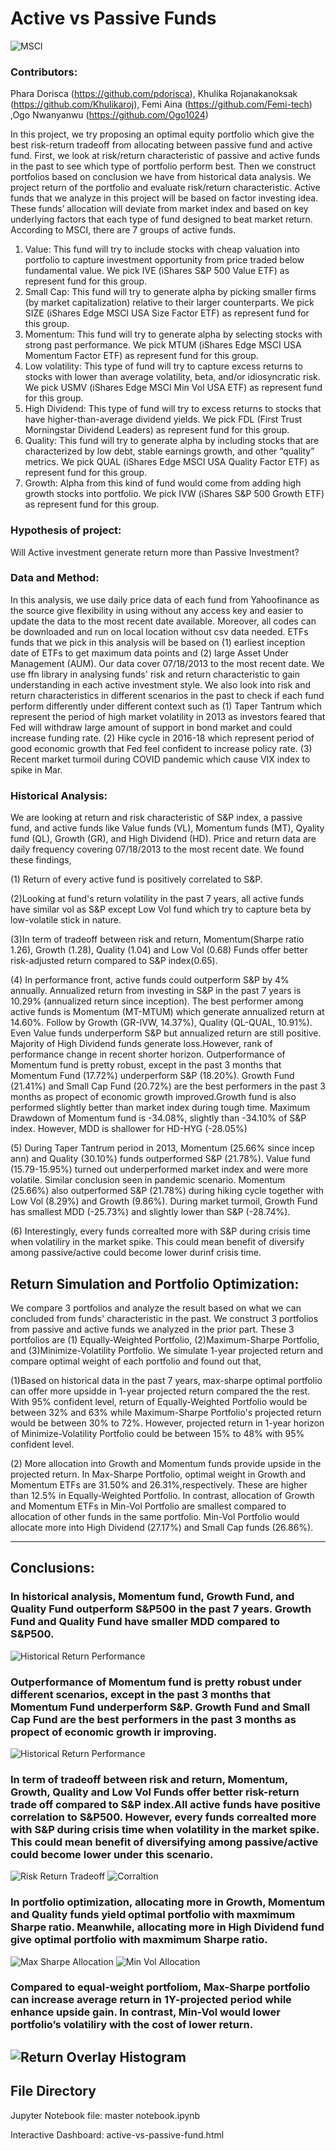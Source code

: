 # Active vs Passive Funds

![MSCI](factor-investing.PNG)
### Contributors: 
Phara Dorisca (https://github.com/pdorisca), Khulika Rojanakanoksak (https://github.com/Khulikaroj), Femi Aina (https://github.com/Femi-tech) ,Ogo Nwanyanwu (https://github.com/Ogo1024)

In this project, we try proposing an optimal equity portfolio which give the best risk-return tradeoff from allocating between passive fund and active fund. First, we look at risk/return characteristic of passive and active funds in the past to see which type of portfolio perform best. Then we construct portfolios based on conclusion we have from historical data analysis. We project return of the portfolio and evaluate risk/return characteristic. 
Active funds that we analyze in this project will be based on factor investing idea. These funds’ allocation will deviate from market index and based on key underlying factors that each type of fund designed to beat market return. According to MSCI, there are 7 groups of active funds.  
1.	Value: This fund will try to include stocks with cheap valuation into portfolio to capture investment opportunity from price traded below fundamental value. We pick IVE (iShares S&P 500 Value ETF) as represent fund for this group.
2.	Small Cap:  This fund will try to generate alpha by picking smaller firms (by market capitalization) relative to their larger counterparts. We pick SIZE (iShares Edge MSCI USA Size Factor ETF) as represent fund for this group.
3.	Momentum: This fund will try to generate alpha by selecting stocks with strong past performance. We pick MTUM (iShares Edge MSCI USA Momentum Factor ETF) as represent fund for this group.
4.	Low volatility: This type of fund will try to capture excess returns to stocks with lower than average volatility, beta, and/or idiosyncratic risk. We pick USMV (iShares Edge MSCI Min Vol USA ETF) as represent fund for this group.
5.	High Dividend: This type of fund will try to excess returns to stocks that have higher-than-average dividend yields. We pick FDL (First Trust Morningstar Dividend Leaders) as represent fund for this group.
6.	Quality: This fund will try to generate alpha by including stocks that are characterized by low debt, stable earnings growth, and other “quality” metrics. We pick QUAL (iShares Edge MSCI USA Quality Factor ETF) as represent fund for this group.
7.	Growth: Alpha from this kind of fund would come from adding high growth stocks into portfolio. We pick IVW (iShares S&P 500 Growth ETF) as represent fund for this group.

### Hypothesis of project: 
Will Active investment generate return more than Passive Investment?

### Data and Method:
In this analysis, we use daily price data of each fund from Yahoofinance as the source give flexibility in using without any access key and easier to update the data to the most recent date available. Moreover, all codes can be downloaded and run on local location without csv data needed.  ETFs funds that we pick in this analysis will be based on (1) earliest inception date of ETFs to get maximum data points and (2) large Asset Under Management (AUM). Our data cover  07/18/2013 to the most recent date. We use ffn library in analysing funds' risk and return characteristic to gain understanding in each active investment style. We also look into risk and return characteristics in different scenarios in the past to check if each fund perform differently under different context such as (1) Taper Tantrum which represent the period of high market volatility in 2013  as investors feared that Fed will withdraw large amount of support in bond market and could increase funding rate. (2) Hike cycle in 2016-18  which represent period of good economic growth that Fed feel confident to increase policy rate. (3) Recent market turmoil during COVID pandemic which cause VIX index to spike in Mar. 

### Historical Analysis:

We are looking at return and risk characteristic of S&P index, a passive fund, and active funds like Value funds (VL), Momentum funds (MT), Qyality fund (QL), Growth (GR), and High Dividend (HD). Price and return data are daily frequency covering 07/18/2013 to the most recent date. We found these findings,

(1) Return of every active fund is positively correlated to S&P.  

(2)Looking at fund's return volatility in the past 7 years, all active funds have similar vol as S&P except Low Vol fund which try to capture beta by low-volatile stick in nature. 

(3)In term of tradeoff between risk and return, Momentum(Sharpe ratio 1.26), Growth (1.28), Quality (1.04) and Low Vol (0.68) Funds offer better risk-adjusted return compared to S&P index(0.65). 

(4) In performance front, active funds could outperform S&P by 4% annually. Annualized return from investing in S&P in the past 7 years is 10.29% (annualized return since inception). The best performer among active funds is Momentum (MT-MTUM) which generate annualized return at 14.60%. Follow by Growth (GR-IVW, 14.37%), Quality (QL-QUAL, 10.91%). Even Value funds underperform S&P but annualized return are still positive. Majority of High Dividend funds generate loss.However, rank of performance change in recent shorter horizon. Outperformance of Momentum fund is pretty robust, except in the past 3 months that Momentum Fund (17.72%) underperform S&P (18.20%). Growth Fund (21.41%) and Small Cap Fund (20.72%) are the best performers in the past 3 months as propect of economic growth improved.Growth fund is also performed slightly better than market index during tough time. Maximum Drawdown of Momentum fund is -34.08%, slightly than -34.10% of S&P index. However, MDD is shallower for HD-HYG (-28.05%)

(5) During Taper Tantrum period in 2013, Momentum (25.66% since incep ann) and Quality (30.10%) funds outperformed S&P (21.78%). Value fund (15.79-15.95%) turned out underperformed market index and were more volatile. Similar conclusion seen in pandemic scenario. Momentum (25.66%) also outperformed S&P (21.78%) during hiking cycle together with Low Vol (8.29%) and Growth (9.86%). During market turmoil, Growth Fund has smallest MDD (-25.73%) and slightly lower than S&P (-28.74%).  

(6) Interestingly, every funds correalted more with S&P during crisis time when volatiliry in the market spike. This could mean benefit of diversify among passive/active could become lower durinf crisis time.

## Return Simulation and Portfolio Optimization:
We compare 3 portfolios and analyze the result based on what we can concluded from funds' characteristic in the past. We construct 3 portfolios from passive and active funds we analyzed in the prior part. These 3 portfolios are  (1) Equally-Weighted Portfolio, (2)Maximum-Sharpe Portfolio, and (3)Minimize-Volatility Portfolio. We simulate 1-year projected return and compare optimal weight of each portfolio and found out that, 

(1)Based on historical data in the past 7 years, max-sharpe optimal portfolio can offer more upsidde in 1-year projected return compared the the rest. With 95% confident level, return of Equally-Weighted Portfolio would be between 32% and 63% while Maximum-Sharpe Portfolio's projected return would be between 30% to 72%. However, projected return in 1-year horizon of Minimize-Volatility Portfolio could be between 15% to 48% with 95% confident level.

(2) More allocation into Growth and Momentum funds provide upside in the projected return. In Max-Sharpe Portfolio, optimal weight in Growth and Momentum ETFs are 31.50% and 26.31%,respectively. These are higher than 12.5% in Equally-Weighted Portfolio. In contrast, allocation of Growth and Momentum ETFs in Min-Vol Portfolio are smallest compared to allocation of other funds in the same portfolio. Min-Vol Portfolio would allocate more into High Dividend (27.17%) and Small Cap funds (26.86%).


---
## Conclusions:

### In historical analysis, Momentum fund, Growth Fund, and Quality Fund outperform S&P500 in the past 7 years. Growth Fund and Quality Fund have smaller MDD compared to S&P500.
![Historical Return Performance](conclusion1.PNG)

### Outperformance of Momentum fund is pretty robust under different scenarios, except in the past 3 months that Momentum Fund underperform S&P. Growth Fund and Small Cap Fund are the best performers in the past 3 months as propect of economic growth ir improving.
![Historical Return Performance](conclusion2.PNG)

### In term of tradeoff between risk and return, Momentum, Growth, Quality and Low Vol Funds offer better risk-return trade off compared to S&P index.All active funds have positive correlation to S&P500. However, every funds correalted more with S&P during crisis time when volatility in the market spike. This could mean benefit of diversifying among passive/active could become lower under this scenario.
![Risk Return Tradeoff](conclusion3.PNG)
![Corraltion](conclusion4.PNG)

### In portfolio optimization, allocating more in Growth, Momentum and Quality funds yield optimal portfolio with maxmimum Sharpe ratio. Meanwhile, allocating more in High Dividend fund give optimal portfolio with maxmimum Sharpe ratio.
![Max Sharpe Allocation](max-sharpe-allocation.PNG)
![Min Vol Allocation](min-vol-allocation.PNG)

### Compared to equal-weight portfoliom, Max-Sharpe portfolio can increase average return in 1Y-projected period while enhance upside gain. In contrast, Min-Vol would lower portfolio’s volatiliry with the cost of lower return.
![Return Overlay Histogram](conclusion5.PNG)
---
## File Directory

Jupyter Notebook file: master notebook.ipynb

Interactive Dashboard: active-vs-passive-fund.html